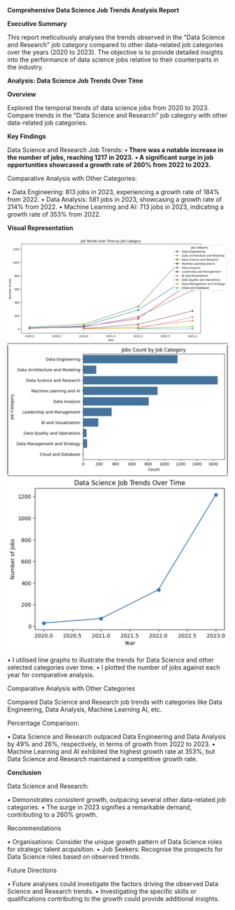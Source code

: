 **Comprehensive Data Science Job Trends Analysis Report**

**Executive Summary**

This report meticulously analyses the trends observed in the "Data Science and Research" job category compared to other data-related job categories over the years (2020 to 2023). The objective is to provide detailed insights into the performance of data science jobs relative to their counterparts in the industry.

**Analysis: Data Science Job Trends Over Time**

**Overview**

Explored the temporal trends of data science jobs from 2020 to 2023.
Compare trends in the "Data Science and Research" job category with other data-related job categories.

**Key Findings**

Data Science and Research Job Trends:
**• There was a notable increase in the number of jobs, reaching 1217 in 2023.**
**• A significant surge in job opportunities showcased a growth rate of 260% from 2022 to 2023.**

Comparative Analysis with Other Categories:

• Data Engineering: 813 jobs in 2023, experiencing a growth rate of 184% from 2022.
• Data Analysis: 581 jobs in 2023, showcasing a growth rate of 214% from 2022.
• Machine Learning and AI: 713 jobs in 2023, indicating a growth rate of 353% from 2022.

**Visual Representation**

![Analysis Plot](/Plots/analysis1_plot1.png)
![Analysis Plot](/Plots/analysis1_plot2.png)
![Analysis Plot](/Plots/analysis1_plot3.png)

• I utilised line graphs to illustrate the trends for Data Science and other selected categories over time.
• I plotted the number of jobs against each year for comparative analysis.

Comparative Analysis with Other Categories

Compared Data Science and Research job trends with categories like Data Engineering, Data Analysis, Machine Learning AI, etc.

Percentage Comparison:

• Data Science and Research outpaced Data Engineering and Data Analysis by 49% and 26%, respectively, in terms of growth from 2022 to 2023.
• Machine Learning and AI exhibited the highest growth rate at 353%, but Data Science and Research maintained a competitive growth rate.

**Conclusion**

Data Science and Research:

• Demonstrates consistent growth, outpacing several other data-related job categories.
• The surge in 2023 signifies a remarkable demand, contributing to a 260% growth.

Recommendations

• Organisations: Consider the unique growth pattern of Data Science roles for strategic talent acquisition.
• Job Seekers: Recognise the prospects for Data Science roles based on observed trends.

Future Directions

• Future analyses could investigate the factors driving the observed Data Science and Research trends.
• Investigating the specific skills or qualifications contributing to the growth could provide additional insights.
